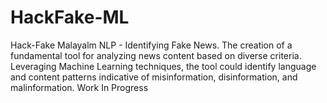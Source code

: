 # HackFake-ML
Hack-Fake Malayalm NLP - Identifying Fake News.
The creation of a fundamental tool for analyzing news content based on diverse criteria. Leveraging Machine Learning techniques, the tool could identify language and content patterns indicative of misinformation,
disinformation, and malinformation.
Work In Progress
